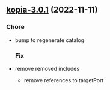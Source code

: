 

## [kopia-3.0.1](https://github.com/truecharts/charts/compare/kopia-3.0.0...kopia-3.0.1) (2022-11-11)

### Chore

- bump to regenerate catalog
  
  ### Fix

- remove removed includes
  - remove references to targetPort
  
  